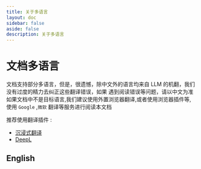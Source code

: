 ```yaml
---
title: 关于多语言
layout: doc
sidebar: false
aside: false
description: 关于多语言
---
```


# 文档多语言

文档支持部分多语言，但是，很遗憾，除中文外的语言均来自 LLM 的机翻，我们没有过度的精力去纠正这些翻译错误，如果
遇到阅读错误等问题，请以中文为准
如果文档中不是目标语言,我们建议使用外置浏览器翻译,或者使用浏览器插件等, 使用 `Google` ,`微软` 翻译等服务进行阅读本文档

推荐使用翻译插件 :
* [沉浸式翻译](https://immersivetranslate.com/)
* [DeepL](https://www.deepl.com/ja/translator)

## English
